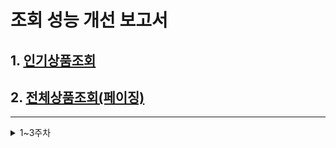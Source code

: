 #  조회 성능 개선 보고서

## 1. [인기상품조회](docs/performance/popular-product/popular-product.md)

## 2. [전체상품조회(페이징)](docs/performance/get-product-paging/get-product-paging.md)

---
<details>
<summary>1~3주차</summary>


# 0. 마일스톤


- ### [마일스톤 바로가기](https://github.com/sabsiru/hanghe-eCommerce/milestones)

---

# 1. 요구사항 분석

- ### [요구사항 분석 바로가기](docs/Requirements.md)

---

# 2. ERD 설계

<details>
<summary>보기</summary>
    <img src="docs/diagram/erd.png">
</details>

---

# 3. 클래스 다이어그램 설계

<details>
<summary>보기</summary>
    <img src="docs/diagram/class_diagram.png">
</details>

---

# 4. 시퀀스 다이어그램

### 잔액 조회

<details>
<summary>보기</summary>
    <img src="docs/diagram/sequence/get_point.png">
</details>

### 잔액 충전

<details>
<summary>보기</summary>
    <img src="docs/diagram/sequence/charge_point.png">
</details>

### 상품 조회

<details>
<summary>보기</summary>
    <img src="docs/diagram/sequence/list_product.png">
</details>

### 상품 상세보기

<details>
<summary>보기</summary>
    <img src="docs/diagram/sequence/get_product.png">
</details>

### 상위 상품 조회

<details>
<summary>보기</summary>
    <img src="docs/diagram/sequence/popular_products.png">
</details>

### 발급 가능한 쿠폰 조회

<details>
<summary>보기</summary>
    <img src="docs/diagram/sequence/list-available-coupon.png">
</details>

### 쿠폰 발급

<details>
<summary>보기</summary>
    <img src="docs/diagram/sequence/issue_coupon.png">
</details>

### 쿠폰 조회

<details>
<summary>보기</summary>
    <img src="docs/diagram/sequence/list_coupon.png">
</details>

### 쿠폰 사용

<details>
<summary>보기</summary>
    <img src="docs/diagram/sequence/use_coupon.png">
</details>

### 장바구니 추가

<details>
<summary>보기</summary>
    <img src="docs/diagram/sequence/add_cart.png">
</details>

### 주문

<details>
<summary>보기</summary>
    <img src="docs/diagram/sequence/order.png">
</details>

### 결제

<details>
<summary>보기</summary>
    <img src="docs/diagram/sequence/payment.png">
</details>

---

# 5. API 명세서

- ### [잔액 조회](docs/api/get-balance.md)
- ### [잔액 충전](docs/api/charge-point)
- ### [상품 조회](docs/api/list-products.md)
- ### [상품 상세보기](docs/api/get-product.md)
- ### [장바구니 추가](docs/api/add-cart.md)
- ### [상위 상품 조회](docs/api/popular-products.md)
- ### [쿠폰 발급](docs/api/issue-coupon.md)
- ### [쿠폰 사용](docs/api/use-coupon.md)
- ### [발급 가능 쿠폰 조회](docs/api/list-available-coupon.md)
- ### [사용자 쿠폰 조회](docs/api/list-coupon)
- ### [주문](docs/api/order.md)
- ### [결제](docs/api/payments.md)

---

# 6. Swagger UI

- ### [잔액 조회](docs/swagger/get-balance.md)
- ### [잔액 조회](docs/swagger/charge-balance.md)
- ### [상품 조회](docs/swagger/list-products.md)
- ### [상품 상세보기](docs/swagger/get-product.md)
- ### [상위 상품 조회](docs/swagger/popular-products.md)
- ### [발급 가능한 쿠폰 조회](docs/swagger/list-available-coupon.md)
- ### [쿠폰 발급](docs/swagger/issue-coupon.md)
- ### [사용자 쿠폰 조회](docs/swagger/list-coupon.md)
- ### [쿠폰 사용](docs/swagger/use-coupon.md)
- ### [주문](docs/swagger/order.md)
- ### [결제](docs/swagger/payments.md)

---

## 프로젝트

## Getting Started

### Prerequisites

#### Running Docker Containers

`local` profile 로 실행하기 위하여 인프라가 설정되어 있는 Docker 컨테이너를 실행해주셔야 합니다.

```bash
docker-compose up -d
# hanghe-eCommerce
```

</details>